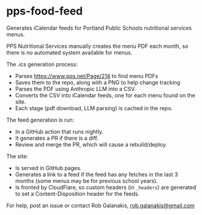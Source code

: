 pps-food-feed
==

Generates iCalendar feeds for Portland Public Schools nutritional services menus.

PPS Nutritional Services manually creates the menu PDF each month,
so there is no automated system available for menus.

The .ics generation process:

- Parses https://www.pps.net/Page/214 to find menu PDFs
- Saves them to the repo, along with a PNG to help change tracking
- Parses the PDF using Anthropic LLM into a CSV.
- Converts the CSV into iCalendar feeds, one for each menu found on the site.
- Each stage (pdf download, LLM parsing) is cached in the repo.

The feed generation is run:

- In a GitHub action that runs nightly.
- It generates a PR if there is a diff.
- Review and merge the PR, which will cause a rebuild/deploy.

The site:

- Is served in GitHub pages.
- Generates a link to a feed if the feed has any fetches in the last 3 months 
  (some menus may be for previous school years).
- Is fronted by CloudFlare, so custom headers (in `_headers`) are generated
  to set a Content-Disposition header for the feeds.

For help, post an issue or contact Rob Galanakis, rob.galanakis@gmail.com
